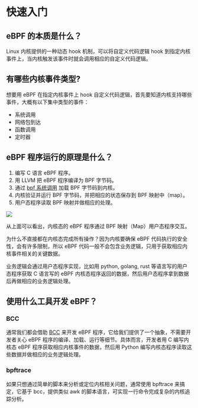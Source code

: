 # 快速入门

## eBPF 的本质是什么？

Linux 内核提供的一种动态 hook 机制，可以将自定义代码逻辑 hook 到指定内核事件上，当内核触发该事件时就会调用相应的自定义代码逻辑。

## 有哪些内核事件类型?

想要用 eBPF 在指定内核事件上 hook 自定义代码逻辑，首先要知道内核支持哪些事件，大概有以下集中类型的事件：

- 系统调用
- 网络包到达
- 函数调用
- 定时器

## eBPF 程序运行的原理是什么？

1. 编写 C 语言 eBPF 程序。
2. 用 LLVM 把 eBPF 程序编译为 BPF 字节码。
3. 通过 [bpf 系统调用](https://man7.org/linux/man-pages/man2/bpf.2.html) 加载 BPF 字节码到内核。
4. 内核验证并运行 BPF 字节码，并把相应的状态保存到 BPF 映射中（map）。
5. 用户态程序读取 BPF 映射并做相应的处理。

![](https://image-host-1251893006.cos.ap-chengdu.myqcloud.com/2025%2F07%2F10%2F20250710140201.png)

从上面可以看出，内核态的 eBPF 程序通过 BPF 映射（Map）用户态程序交互。

为什么不直接都在内核态完成所有操作？因为内核要确保 eBPF 代码执行的安全性，会有许多限制，所以 eBPF 代码一般不会包含业务逻辑，只用于获取相应内核事件相关的关键数据。

业务逻辑会通过用户态程序实现，比如用 python, golang, rust 等语言写的用户态程序获取 C 语言写的 eBPF 内核态程序返回的数据，然后用户态程序拿到数据后再做相应的业务逻辑处理。

## 使用什么工具开发 eBPF？

### BCC

通常我们都会借助 [BCC](https://github.com/iovisor/bcc) 来开发 eBPF 程序，它给我们提供了一个抽象，不需要开发者关心 eBPF 程序的编译、加载、运行等细节。具体而言，开发者用 C 编写内核态 eBPF 程序获取相应内核事件的数据，然后用 Python 编写内核态程序读取这些数据并做相应的业务逻辑处理。

### bpftrace

如果只想通过简单的脚本来分析或定位内核相关问题，通常使用 bpftrace 来搞定，它基于 bcc，提供类似 awk 的脚本语言，可实现一行命令完成复杂的内核追踪分析。
